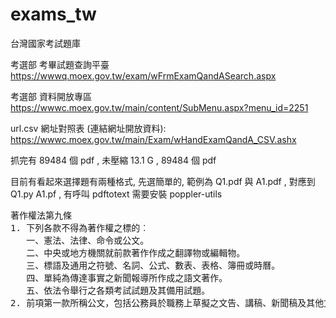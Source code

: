 # exams_tw
台灣國家考試題庫

考選部 考畢試題查詢平臺 https://wwwq.moex.gov.tw/exam/wFrmExamQandASearch.aspx

考選部 資料開放專區 https://wwwc.moex.gov.tw/main/content/SubMenu.aspx?menu_id=2251

url.csv 網址對照表 (連結網址開放資料): https://wwwc.moex.gov.tw/main/Exam/wHandExamQandA_CSV.ashx

抓完有 89484 個 pdf , 未壓縮 13.1 G , 89484 個 pdf 

目前有看起來選擇題有兩種格式, 先選簡單的, 範例為 Q1.pdf 與 A1.pdf , 對應到 Q1.py A1.pf , 有呼叫 pdftotext 需要安裝 poppler-utils

<pre>
著作權法第九條
1. 下列各款不得為著作權之標的︰
   一、憲法、法律、命令或公文。
   二、中央或地方機關就前款著作作成之翻譯物或編輯物。
   三、標語及通用之符號、名詞、公式、數表、表格、簿冊或時曆。
   四、單純為傳達事實之新聞報導所作成之語文著作。
   五、依法令舉行之各類考試試題及其備用試題。
2. 前項第一款所稱公文，包括公務員於職務上草擬之文告、講稿、新聞稿及其他文書
</pre>


